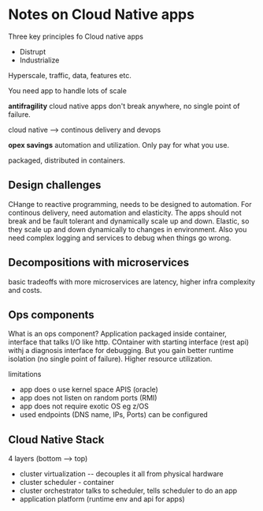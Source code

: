 # Notes on Cloud Native apps

Three key principles fo Cloud native apps

- Distrupt
- Industrialize

Hyperscale, traffic, data, features etc.

You need app to handle lots of scale

**antifragility** cloud native apps don't break anywhere, no single point of failure.

cloud native --> continous delivery and devops

**opex savings** automation and utilization. Only pay for what you use.

packaged, distributed in containers.

## Design challenges

CHange to reactive programming, needs to be designed to automation. For continous delivery, need automation and elasticity. The apps should not break and be fault tolerant and dynamically scale up and down. Elastic, so they scale up and down dynamically to changes in environment. Also you need complex logging and services to debug when things go wrong.


## Decompositions with microservices

basic tradeoffs with more microservices are latency, higher infra complexity and costs.

## Ops components
What is an ops component? Application packaged inside container, interface that talks I/O like http. COntainer with starting interface (rest api) withj a diagnosis interface for debugging. But you gain better runtime isolation (no single point of failure). Higher resource utilization.

limitations
- app does o use kernel space APIS (oracle)
- app does not listen on random ports (RMI)
- app does not require exotic OS eg z/OS
- used endpoints (DNS name, IPs, Ports) can be configured

## Cloud Native Stack
4 layers (bottom --> top)
- cluster virtualization -- decouples it all from physical hardware
- cluster scheduler - container
- cluster orchestrator talks to scheduler, tells scheduler to do an app
- application platform (runtime env and api for apps)



